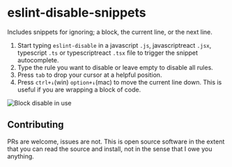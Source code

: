 # eslint-disable-snippets

Includes snippets for ignoring; a block, the current line, or the next line.

1. Start typing `eslint-disable` in a javascript `.js`, javascriptreact `.jsx`, typescript `.ts` or typescriptreact `.tsx` file to trigger the snippet autocomplete.
1. Type the rule you want to disable or leave empty to disable all rules.
1. Press `tab` to drop your cursor at a helpful position.
1. Press `ctrl+↓`(win) `option+↓`(mac) to move the current line down. This is useful if you are wrapping a block of
   code.

![Block disable in use](/images/disable-block_1.2.0.gif)

## Contributing

PRs are welcome, issues are not. This is open source software in the extent that you can read the source and install, not in the sense that I owe you anything.
